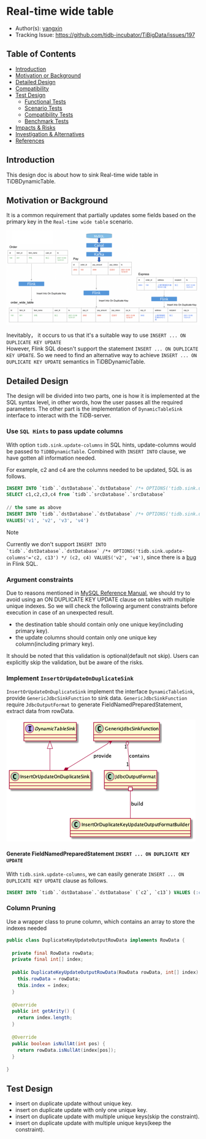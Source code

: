 # Real-time wide table 

- Author(s): [yangxin](http://github.com/xuanyu66)
- Tracking Issue: https://github.com/tidb-incubator/TiBigData/issues/197

## Table of Contents

* [Introduction](#introduction)
* [Motivation or Background](#motivation-or-background)
* [Detailed Design](#detailed-design)
* [Compatibility](#compatibility)
* [Test Design](#test-design)
    * [Functional Tests](#functional-tests)
    * [Scenario Tests](#scenario-tests)
    * [Compatibility Tests](#compatibility-tests)
    * [Benchmark Tests](#benchmark-tests)
* [Impacts & Risks](#impacts--risks)
* [Investigation & Alternatives](#investigation--alternatives)
* [References](#references)

## Introduction

This design doc is about how to sink Real-time wide table in TiDBDynamicTable.

## Motivation or Background

It is a common requirement that partially updates some fields based on the primary key in the `Real-time wide table` scenario.

![image alt text](imgs/real-time-wide-table/Materialized-View.png)

Inevitably， it occurs to us that it's a suitable way to use `INSERT ... ON DUPLICATE KEY UPDATE`  
However, Flink SQL doesn't support the statement `INSERT ... ON DUPLICATE KEY UPDATE`. So we need to find an alternative way to achieve `INSERT ... ON DUPLICATE KEY UPDATE` semantics in TiDBDynamicTable. 

## Detailed Design

The design will be divided into two parts, one is how it is implemented at the SQL syntax level, in other words, how the user passes all the required parameters. 
The other part is the implementation of `DynamicTableSink` interface to interact with the TiDB-server.

### Use `SQL Hints` to pass update columns

With option `tidb.sink.update-columns` in SQL hints, update-columns would be passed to `TiDBDynamicTable`. Combined with `INSERT INTO` clause, we have gotten all information needed.

For example, c2 and c4 are the columns needed to be updated, SQL is as follows.

```sql
INSERT INTO `tidb`.`dstDatabase`.`dstDatabase` /*+ OPTIONS('tidb.sink.update-columns'='c2, c13') */ 
SELECT c1,c2,c3,c4 from `tidb`.`srcDatabase`.`srcDatabase`

// the same as above 
INSERT INTO `tidb`.`dstDatabase`.`dstDatabase` /*+ OPTIONS('tidb.sink.update-columns'='c2, c13') */
VALUES('v1', 'v2', 'v3', 'v4')
```

> [!NOTE]
> Currently we don't support ```INSERT INTO `tidb`.`dstDatabase`.`dstDatabase` /*+ OPTIONS('tidb.sink.update-columns'='c2, c13') */ (c2, c4)
VALUES('v2', 'v4')```, since there is a [bug](https://issues.apache.org/jira/browse/FLINK-27683) in Flink SQL.

### Argument constraints

Due to reasons mentioned in [MySQL Reference Manual](https://dev.mysql.com/doc/refman/8.0/en/insert-on-duplicate.html), we should try to avoid using an ON DUPLICATE KEY UPDATE clause on tables with multiple unique indexes.
So we will check the following argument constraints before execution in case of an unexpected result.
- the destination table should contain only one unique key(including primary key).
- the update columns should contain only one unique key column(including primary key).

It should be noted that this validation is optional(default not skip). Users can explicitly skip the validation, but be aware of the risks.

### Implement `InsertOrUpdateOnDuplicateSink`

`InsertOrUpdateOnDuplicateSink` implement the interface `DynamicTableSink`, provide `GenericJdbcSinkFunction` to sink data.
`GenericJdbcSinkFunction` require `JdbcOutputFormat` to generate FieldNamedPreparedStatement, extract data from rowData.

![image alt text](imgs/real-time-wide-table/classes.png)

#### Generate FieldNamedPreparedStatement `INSERT ... ON DUPLICATE KEY UPDATE`

With `tidb.sink.update-columns`, we can easily generate `INSERT ... ON DUPLICATE KEY UPDATE` clause as follows. 

```sql
INSERT INTO `tidb`.`dstDatabase`.`dstDatabase` (`c2`, `c13`) VALUES (:c2, :c13) ON DUPLICATE KEY UPDATE `c2`=VALUES(`c2`), `c13`=VALUES(`c13`)
```

### Column Pruning

Use a wrapper class to prune column, which contains an array to store the indexes needed

```java
public class DuplicateKeyUpdateOutputRowData implements RowData {

  private final RowData rowData;
  private final int[] index;

  public DuplicateKeyUpdateOutputRowData(RowData rowData, int[] index) {
    this.rowData = rowData;
    this.index = index;
  }

  @Override
  public int getArity() {
    return index.length;
  }

  @Override
  public boolean isNullAt(int pos) {
    return rowData.isNullAt(index[pos]);
  }

}
```

## Test Design

- insert on duplicate update without unique key.
- insert on duplicate update with only one unique key.
- insert on duplicate update with multiple unique keys(skip the constraint).
- insert on duplicate update with multiple unique keys(keep the constraint).


